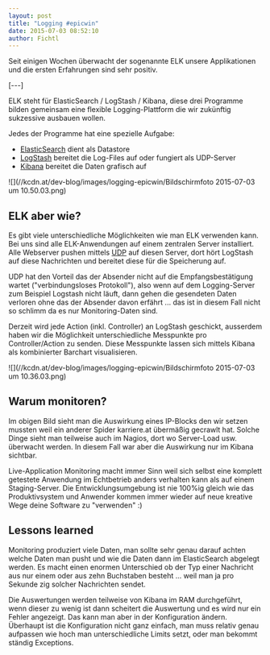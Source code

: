 ```yaml
---
layout: post
title: "Logging #epicwin"
date: 2015-07-03 08:52:10
author: Fichtl
---
```

Seit einigen Wochen überwacht der sogenannte ELK unsere Applikationen und die ersten Erfahrungen sind sehr positiv.

[---]

ELK steht für ElasticSearch / LogStash / Kibana, diese drei Programme bilden gemeinsam eine flexible Logging-Plattform die wir zukünftig sukzessive ausbauen wollen.

Jedes der Programme hat eine spezielle Aufgabe: 
* [ElasticSearch](https://www.elastic.co/products/elasticsearch) dient als Datastore
* [LogStash](https://www.elastic.co/products/logstash) bereitet die Log-Files auf oder fungiert als UDP-Server
* [Kibana](https://www.elastic.co/products/kibana) bereitet die Daten grafisch auf

![](//kcdn.at/dev-blog/images/logging-epicwin/Bildschirmfoto 2015-07-03 um 10.50.03.png)

## ELK aber wie?

Es gibt viele unterschiedliche Möglichkeiten wie man ELK verwenden kann. Bei uns sind alle ELK-Anwendungen auf einem zentralen Server installiert. Alle Webserver pushen mittels [UDP](https://de.wikipedia.org/wiki/User_Datagram_Protocol) auf diesen Server, dort hört LogStash auf diese Nachrichten und bereitet diese für die Speicherung auf.

UDP hat den Vorteil das der Absender nicht auf die Empfangsbestätigung wartet ("verbindungsloses Protokoll"), also wenn auf dem Logging-Server zum Beispiel Logstash nicht läuft, dann gehen die gesendeten Daten verloren ohne das der Absender davon erfährt ... das ist in diesem Fall nicht so schlimm da es nur Monitoring-Daten sind. 

Derzeit wird jede Action (inkl. Controller) an LogStash geschickt, ausserdem haben wir die Möglichkeit unterschiedliche Messpunkte pro Controller/Action zu senden. Diese Messpunkte lassen sich mittels Kibana als kombinierter Barchart visualisieren.

![](//kcdn.at/dev-blog/images/logging-epicwin/Bildschirmfoto 2015-07-03 um 10.36.03.png)

## Warum monitoren?

Im obigen Bild sieht man die Auswirkung eines IP-Blocks den wir setzen mussten weil ein anderer Spider karriere.at übermäßig gecrawlt hat. Solche Dinge sieht man teilweise auch im Nagios, dort wo Server-Load usw. überwacht werden. In diesem Fall war aber die Auswirkung nur im Kibana sichtbar.

Live-Application Monitoring macht immer Sinn weil sich selbst eine komplett getestete Anwendung im Echtbetrieb anders verhalten kann als auf einem Staging-Server. Die Entwicklungsumgebung ist nie 100%ig gleich wie das Produktivsystem und Anwender kommen immer wieder auf neue kreative Wege deine Software zu "verwenden" :)

## Lessons learned

Monitoring produziert viele Daten, man sollte sehr genau darauf achten welche Daten man pusht und wie die Daten dann im ElasticSearch abgelegt werden. Es macht einen enormen Unterschied ob der Typ einer Nachricht aus nur einem oder aus zehn Buchstaben besteht ... weil man ja pro Sekunde zig solcher Nachrichten sendet.

Die Auswertungen werden teilweise von Kibana im RAM durchgeführt, wenn dieser zu wenig ist dann scheitert die Auswertung und es wird nur ein Fehler angezeigt. Das kann man aber in der Konfiguration ändern. Überhaupt ist die Konfiguration nicht ganz einfach, man muss relativ genau aufpassen wie hoch man unterschiedliche Limits setzt, oder man bekommt ständig Exceptions.





